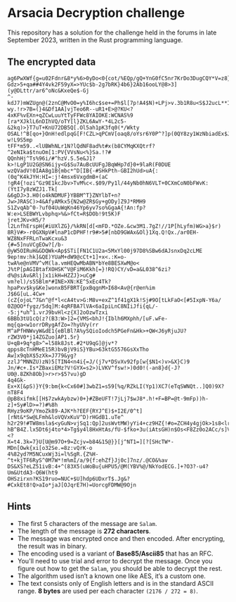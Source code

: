 # Arsacia Decryption challenge

This repository has a solution for the challenge held in the forums in late September 2023, written in the Rust programming language.

## The encrypted data

```
ag6PwXWf{g=u02Fdnr&8*y%6>0yDo<0{cot/%EQp/gQ+YnG0fC5nr7KrDo3DugCQY*V=z8}$bSGSjvU*
Gdz>5+qa##4Y4vk2F59yX=>YUc$b-2g7bRK}4b6}2Ab16ooLY@8>3](y@DLttr/ar6^oNc&KxeQe$-Gj
^-kdJ7)mWZUgn@(2znC@MvO0=y%I6hc$se+=Ph$l[7p!A4$N)+LPj>v.3b1R8u<S$J2ucL**I#nUqXll
wy.!r>7B=(}4&Df1AA]vjTeo6R--uR1+E>@?KU<?4xKF%vEXn+qZCwLuuYtTyFFWc8YAIOKE:WCNAS%9
[ra*XJklL6nDIhVQ/oTY[l}ZKL6AwY-*4L2c5-&2kq)>}T7uT+KnU72DB5Q[.Ol5ah1pK3fq0(*/Wkty
OSAL!^B[qo+}OnH!edlpqG[F!CZL>qPCmV[oaq8/oYsr6Y0P^?]p(0QY8zy1WzNbiadEx$J?w!L9S5mp
tFF*m59..<lUBWhNLr1N?lQdNF8ad%t#x(b8CYMqKXQtrf?^2eNIka$tnuOm[1:PV{VVsNu<%}Sa.!?#
QQnhHj^Ts%96i/#^hzV.S.5e&J1?k>!LgP1U2G@SN6ijy<G$Su7AuBcUUFgJBqWHp7d}0+9laR(F0DUE
wzQVadV!0IAA8g1B{mbc*^D[IB{-#SHkPth-GBI2hUd>uA{:(0q^K4kJYH:HI=:j!4msx6VxgdmB+(aC
!gR4{!ozi^Gz9E1kcJbv>TvM%c<.$09/Py1l/44yNb0hN6VLT+0CXmCoN0bFWvK:(YtI7y8zWZJ1.Tk[
&6gDJ>3.H0(o4kNDMUF}YBBM^T}ZNYlbT+n?Jw>JRASC)>4&AfyAMkx5{N2w@ZR$Gy+gODy]Z9J*RMH9
S1ZvqAb^0-?uf04UuWqKn46Yp6yv7so%GgaA{!An:fp?W:e>LSEBWYLvbphq>%&>fCt=R$DOb!9t5K)F
jretJKv<H5/?l2LnfhErspH{#iUXlZG}/%kRN[d[<mFD.*OZe.&cw3M1.7gZ!//1P[hLyfm)WG>a}$r)
8R}V#>-r0GXNpV#lnaP1cDPHF!r9#>5#[nbD9GWAx&Ol}1Xq.Q!Qx./ar0EH-WZ8NxFFRLnTwaKcxu&3
{#=5]nuVCgEOw?[/b-@yW5OIRuH&GDQWk<Ap$STi[FN1C1U2a<5MxYl00j97D8%SBw6dAJsnxDq2cLME
9ep!mv:hk]&QE)YUaM+dW9@cCt+1]+x<.:K=o-twA%e@nVMV^vM(la.vmHEQwMbABN*bYe8BESXwM@o<
J%tP[pAGIBtafXOHSK^V@FiM6Kkh[=}!RQ)CY/vD=a&L038^6zi?d%@siAv&Rlj]x1ikH=HZZJ}>uCg#
vm?el)/s55Blm*#INE>XN:KE^5xEc4Tk?hpaPxv$ky&Ke]wonxB5FBRT{pxBqgnM>I68<Av@{r@en%im
J$6G[uL.4Cw+(cZ{ojoL^7&n^@f*l<cA4tv>G:M8v+exZ^1f41gX1k!Sj#9O[tLkFaO<[#5IxpN-Y6a/
0Z@OO*fygz/5dq]M:4qRFBA7lVA<6aIpiLnC8NIiJfi{qL/--5:j*uh^1.vrJ9bvHl<z{X]2oOzwTzxi
6BBb3tU1cQ(z?(B3:W>]2={VMS<bhJ!{Iblh6MXphh/[uF.wFe-mq{qa<w1orrDRygAfZo=?hyUVy(rr
M^aPfHNWvyW&dE1{eBlBl?A%ySQioIodch5PGeFn&Hk>+QW<J6yRjuJU?rZW3V0*j14ZGZuo]AP1.5r}
U+qB+9q*g8>^=l58k8Jst.#2*U9qG]@jv*?qpps8cTnHMeE15R)bvBjV9iS}YBu>63ktG5576GsXxTho
Aw]x9qbX$5zXk=J779&yg?zzlJ^MNNZU)zN)5[TIN4<n4i{=J/(j7v*DSvXv92fp[w{$N1<)v>&X}C)9
Jn/#c+.Is*ZBaxiEMz?V!GYX=s2>)LVKV^fsw!>)0d0!(-an8}d{-J?U0@.8ZKh8Ob}>r>r>$5?vu)gD
4q4Gk-Ex+X[&pS)}Y{9:bm{k<Cx60#]3wbZ1=s59[%q/RZkLI(Yp1)XC7(eTqSWNQt..]Q0)9X?nT8F4
@pB8xifmk[[H$7zwkAybzw)0+}#ZBeUFT!7jLj7$wJ8*.h!+F=BP=@t-9mFp))h-z]+Sy#lD>=?)#%8h
RHyz9oKP/YmoZk89-AJK*h?EEF{RYJ^E)$+I2E/0^t][rNt&*Sw@LFmh&loVQVxKuV^D)rHGdB1.uTe^
h2r29!#TW8msla$<yGuN>vjSq1:Qp]2usWvtMW)yYi4+cz9HZ{!#o=ZCH4y4gjOk>1s8<lr>P%K8q($k
hB^B4Z.lx5Dt6j4to*4>Tg$y4l8HxHtAs/fU-$fko+3u(iAtsGH)n$Os<F8Zz0o2ACc/s]VhQZvP5=<?
X=t4.3k=7}U[U@m97O+9=Zcjv=b84&15@}}[j^NT1=][?[SHcTW*-MDn[Owk{xi[o32Se.=8z:vQrK-o
4%82yd?M5NCuxWj3i=l%SgR.{Z%H-^t+kjTF6RyS^0M7W*!m%mI/a/9{f:ehZf}Jj0c]7nz/.@CO&%av
DS&XS?eLZ51ivB:4+^(83X5(uWoBu{uHPU5/@M(YBV%@/NkYodECG.]+?O3?-u4?Um&UtdA3-Q6W(ht9
OHSzirxn?KS19ruo=NUC+$U]hdp6UDxrT$.Jg&?#CxkEt8!Q>aIo*jaJ[OJqrE7H)=UorcgFDMW@9Ojn
```


## Hints

- The first 5 characters of the message are `Salam`.
- The length of the message is **272 characters**.
- The message was encrypted once and then encoded. After encrypting, the result was in binary.
- The encoding used is a variant of **Base85/Ascii85** that has an RFC.
- You'll need to use trial and error to decrypt the message. Once you figure out how to get the `Salam`, you should be able to decrypt the rest.
- The algorithm used isn’t a known one like AES, it’s a custom one.
- The text consists only of English letters and is in the standard ASCII range. **8 bytes** are used per each character `(2176 / 272 = 8)`.

